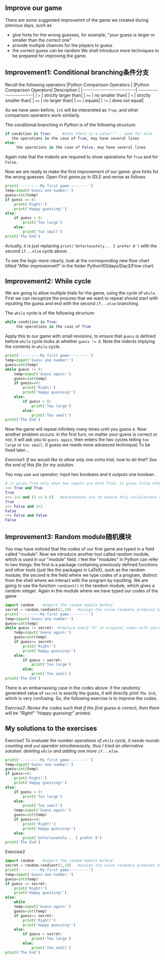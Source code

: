## Improve our game
There are some suggested improvemnt of the game we created during previous days, such as
- give hints for the wrong guesses, for example, "your guess is larger or smaller than the correct one"
- provide multiple chances for the players to guess
- the correct guess can be random
We shall introduce more techniques to be prepared for improving the game.

## Improvement1: Conditional branching条件分支
Recall the following operators
|Python Comparison Operators                          |
|Python Comparison Operators|      Description        |
|---------------------------| ------------------------|
| `>`                       | strictly larger than|
| `>=`                      | no smaller than|
| `<`                       | strictly smaller than|
| `<=`                      | no larger than|
| `==`                      | equals|
| `!=`                      | does not equal|

As we have seen before, `1<5` will be interpreted as `True`, and other comparison operators work similarly.

The conditional branching in Python is of the following structure:
```Python
if condition is True:     #note there is a colon":" , same for else
   the operations in the case of True, may have several lines
else:
     the operations in the case of False, may have several lines
```
Again note that the indents are required to show operations for `True` and for `False`.

Now we are ready to make the first improvement of our game: give hints for the wrong guesses. 
Open _First game.py_ in IDLE and revise as follows
```Python
print('---------My first game---------')
temp=input('Guess one number:')
guess=int(temp)
if guess == 8:
    print('Right!')
    print('Happy guessing!')
else:
    if guess > 8:
        print('Too large')
    else:
        print('Too small')
print('The End')
```
Actually, it is just replacing `print('Unfortunately... I prefer 8')` with the second `if...else` cycle above.

To see the logic more clearly, look at the corresponding new flow chart tiltled "After improvemnet1" in the folder Python100days/Day3/Flow chart.

## Improvement2: While cycle
We are going to allow multiple trials for the game, using the cycle of `while`. First we can recognize the process that we want to repeat should start with inputting the guess and end with the second `if...else` branching.

The `while` cycle is of the following structure:
```Python
while condition is True:
     the operations in the case of True
```
Apply this to our game with small revisions, to ensure that `guess` is defined before `while` cycle looks at whether `guess != 8`.
Note the indents implying the contents in `while` cycle.
```Python
print('---------My first game---------')
temp=input('Guess one number:')
guess=int(temp)
while guess != 8:
    temp=input('Guess again:')
    guess=int(temp)
    if guess==8:
        print('Right!')
        print('Happy guessing!')
    else:
        if guess > 8:
            print('Too large')
        else:
            print('Too small')
print('The End')
```
Now the game will repeat infinitely many times until you guess `8`.
Now another problem occurs: in the first turn, no matter your guess is correct or nor, it will ask you to `guess again`, then enters the two cycles telling `too large` or `too small`. (I guess we needs more advanced technique) To be fixed later...

_Exercise1: If we would like to allow only one extra trial, how to do that?_
_See the end of this file for my solution._

You may use `and` operator; input two booleans and it outputs one boolean.
```Python
# it gives True only when two inputs are both True; it gives False otherwise
>>> True and True
True
>>> 1<2 and (3 == 8-5)   #parentheses are to ensure this calculations are done first
True
>>> False and 2<3
False
>>> False and False
False
```
## Improvement3: Random module随机模块
You may have noticed that the codes of our first game are typed in a field called "module". Now we introduce another tool called random module, which is used in our "module" field. 
I feel the "modules" in Python can refer to two things: the first is a package containing previously defined functions and other tools (just like the packages in LaTeX), such as the random module; the second is the field where we type codes of a program, distinct from the shell where we interact with the program by inputting.
We are going to use the function `randient()` in the random module, which gives a random integer. Again in the module where we have typed our codes of the game
```Python
import random    #import the random module before
secret = random.randient(1,10)   #assign the value randomly produced in the range of (1,10) by randient function, to the variable called secret
print('---------My first game---------')
temp=input('Guess one number:')
guess=int(temp)
while guess != secret:  #replace every "8" in original codes with secret
    temp=input('Guess again:')
    guess=int(temp)
    if guess== secret:
        print('Right!')
        print('Happy guessing!')
    else:
        if guess > secret:
            print('Too large')
        else:
            print('Too small')
print('The End')
```

There is an embarrassing case in the codes above: if the randomly generated value of `secret` is exactly the guess, it will directly print `The End`, which is very confusing. So, the following exercise is to improve the codes.

_Exercise2: Revise the codes such that if the first guess is correct, then there will be "Right!" "Happy guessing!" printed._

## My solutions to the exercises
Exercise1
_To evaluate the number operations of `while` cycle, it needs rounds counting and `and` operator simultaneously, thus I tried an alternative solution:  deleting `while` and adding one more `if...else`._
```Python
print('---------My first game---------')
temp=input('Guess one number:')
guess=int(temp)
if guess==8:
    print('Right!')
    print('Happy guessing!')
else:
    if guess > 8:
        print('Too large')
    else:
        print('Too small')
    temp=input('Guess again:')
    guess=int(temp)
    if guess==8:
        print('Right!')
        print('Happy guessing!')
    else:
        print('Unfortunately... I prefer 8')
print('The End')
```

Exercise2
```Python
import random    #import the random module before
secret = random.randient(1,10)   #assign the value randomly produced in the range of (1,10) by randient function, to the variable called secret
print('---------My first game---------')
temp=input('Guess one number:')
guess=int(temp)
if guess == secret:
    print('Right!')
    print('Happy guessing!')
else: 
    while 
    temp=input('Guess again:')
    guess=int(temp)
    if guess== secret:
        print('Right!')
        print('Happy guessing!')
    else:
        if guess > secret:
            print('Too large')
        else:
            print('Too small')
print('The End')
```



